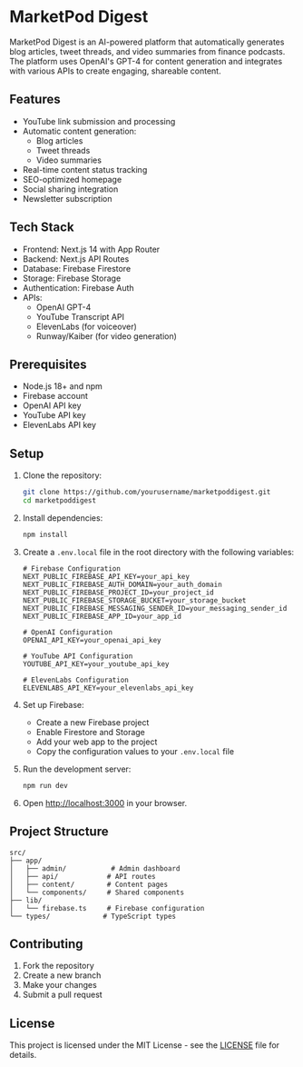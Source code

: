# MarketPod Digest

MarketPod Digest is an AI-powered platform that automatically generates blog articles, tweet threads, and video summaries from finance podcasts. The platform uses OpenAI's GPT-4 for content generation and integrates with various APIs to create engaging, shareable content.

## Features

- YouTube link submission and processing
- Automatic content generation:
  - Blog articles
  - Tweet threads
  - Video summaries
- Real-time content status tracking
- SEO-optimized homepage
- Social sharing integration
- Newsletter subscription

## Tech Stack

- Frontend: Next.js 14 with App Router
- Backend: Next.js API Routes
- Database: Firebase Firestore
- Storage: Firebase Storage
- Authentication: Firebase Auth
- APIs:
  - OpenAI GPT-4
  - YouTube Transcript API
  - ElevenLabs (for voiceover)
  - Runway/Kaiber (for video generation)

## Prerequisites

- Node.js 18+ and npm
- Firebase account
- OpenAI API key
- YouTube API key
- ElevenLabs API key

## Setup

1. Clone the repository:
   ```bash
   git clone https://github.com/yourusername/marketpoddigest.git
   cd marketpoddigest
   ```

2. Install dependencies:
   ```bash
   npm install
   ```

3. Create a `.env.local` file in the root directory with the following variables:
   ```
   # Firebase Configuration
   NEXT_PUBLIC_FIREBASE_API_KEY=your_api_key
   NEXT_PUBLIC_FIREBASE_AUTH_DOMAIN=your_auth_domain
   NEXT_PUBLIC_FIREBASE_PROJECT_ID=your_project_id
   NEXT_PUBLIC_FIREBASE_STORAGE_BUCKET=your_storage_bucket
   NEXT_PUBLIC_FIREBASE_MESSAGING_SENDER_ID=your_messaging_sender_id
   NEXT_PUBLIC_FIREBASE_APP_ID=your_app_id

   # OpenAI Configuration
   OPENAI_API_KEY=your_openai_api_key

   # YouTube API Configuration
   YOUTUBE_API_KEY=your_youtube_api_key

   # ElevenLabs Configuration
   ELEVENLABS_API_KEY=your_elevenlabs_api_key
   ```

4. Set up Firebase:
   - Create a new Firebase project
   - Enable Firestore and Storage
   - Add your web app to the project
   - Copy the configuration values to your `.env.local` file

5. Run the development server:
   ```bash
   npm run dev
   ```

6. Open [http://localhost:3000](http://localhost:3000) in your browser.

## Project Structure

```
src/
├── app/
│   ├── admin/           # Admin dashboard
│   ├── api/            # API routes
│   ├── content/        # Content pages
│   └── components/     # Shared components
├── lib/
│   └── firebase.ts     # Firebase configuration
└── types/             # TypeScript types
```

## Contributing

1. Fork the repository
2. Create a new branch
3. Make your changes
4. Submit a pull request

## License

This project is licensed under the MIT License - see the [LICENSE](LICENSE) file for details.
